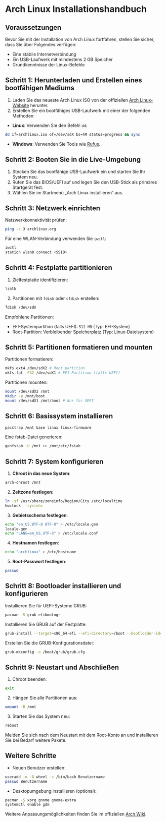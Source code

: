 # Arch Linux Installationshandbuch

## Voraussetzungen
Bevor Sie mit der Installation von Arch Linux fortfahren, stellen Sie sicher, dass Sie über Folgendes verfügen:
- Eine stabile Internetverbindung
- Ein USB-Laufwerk mit mindestens 2 GB Speicher
- Grundkenntnisse der Linux-Befehle

## Schritt 1: Herunterladen und Erstellen eines bootfähigen Mediums
1. Laden Sie das neueste Arch Linux ISO von der offiziellen [Arch Linux-Website](https://archlinux.org/download/) herunter.
2. Erstellen Sie ein bootfähiges USB-Laufwerk mit einer der folgenden Methoden:
- **Linux**: Verwenden Sie den Befehl `dd`:
```bash
dd if=archlinux.iso of=/dev/sdX bs=4M status=progress && sync
```
- **Windows**: Verwenden Sie Tools wie [Rufus](https://rufus.ie/).

## Schritt 2: Booten Sie in die Live-Umgebung
1. Stecken Sie das bootfähige USB-Laufwerk ein und starten Sie Ihr System neu.
2. Rufen Sie das BIOS/UEFI auf und legen Sie den USB-Stick als primäres Startgerät fest.
3. Wählen Sie im Startmenü „Arch Linux installieren“ aus.

## Schritt 3: Netzwerk einrichten
Netzwerkkonnektivität prüfen:
```bash
ping -c 3 archlinux.org
```
Für eine WLAN-Verbindung verwenden Sie `iwctl`:
```bash
iwctl
station wlan0 connect <SSID>
```

## Schritt 4: Festplatte partitionieren
1. Zielfestplatte identifizieren:
```bash
lsblk
```
2. Partitionen mit `fdisk` oder `cfdisk` erstellen:
```bash
fdisk /dev/sdX
```
Empfohlene Partitionen:
- EFI-Systempartition (falls UEFI): `512 MB` (Typ: EFI-System)
- Root-Partition: Verbleibender Speicherplatz (Typ: Linux-Dateisystem)

## Schritt 5: Partitionen formatieren und mounten
Partitionen formatieren:
```bash
mkfs.ext4 /dev/sdX2 # Root partition
mkfs.fat -F32 /dev/sdX1 # EFI-Partition (falls UEFI)
```
Partitionen mounten:
```bash
mount /dev/sdX2 /mnt
mkdir -p /mnt/boot
mount /dev/sdX1 /mnt/boot # Nur für UEFI
```

## Schritt 6: Basissystem installieren
```bash
pacstrap /mnt base linux linux-firmware
```
Eine fstab-Datei generieren:
```bash
genfstab -U /mnt >> /mnt/etc/fstab
```

## Schritt 7: System konfigurieren
1. **Chroot in das neue System**:
```bash
arch-chroot /mnt
```
2. **Zeitzone festlegen**:
```bash
ln -sf /usr/share/zoneinfo/Region/City /etc/localtime
hwclock --systohc
```
3. **Gebietsschema festlegen**:
```bash
echo "en_US.UTF-8 UTF-8" > /etc/locale.gen
locale-gen
echo "LANG=en_US.UTF-8" > /etc/locale.conf
```
4. **Hostnamen festlegen**:
```bash
echo "archlinux" > /etc/hostname
```
5. **Root-Passwort festlegen**:
```bash
passwd
```

## Schritt 8: Bootloader installieren und konfigurieren
Installieren Sie für UEFI-Systeme GRUB:
```bash
pacman -S grub efibootmgr
```
Installieren Sie GRUB auf der Festplatte:
```bash
grub-install --target=x86_64-efi --efi-directory=/boot --bootloader-id=GRUB
```
Erstellen Sie die GRUB-Konfigurationsdatei:
```bash
grub-mkconfig -o /boot/grub/grub.cfg
```

## Schritt 9: Neustart und Abschließen
1. Chroot beenden:
```bash
exit
```
2. Hängen Sie alle Partitionen aus:
```bash
umount -R /mnt
```
3. Starten Sie das System neu:
```bash
reboot
```

Melden Sie sich nach dem Neustart mit dem Root-Konto an und installieren Sie bei Bedarf weitere Pakete.

## Weitere Schritte
- Neuen Benutzer erstellen:
```bash
useradd -m -G wheel -s /bin/bash Benutzername
passwd Benutzername
```
- Desktopumgebung installieren (optional):
```bash
pacman -S xorg gnome gnome-extra
systemctl enable gdm
```

Weitere Anpassungsmöglichkeiten finden Sie im offiziellen [Arch Wiki](https://wiki.archlinux.org/).
